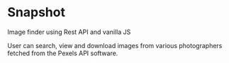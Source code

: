 # Snapshot
Image finder using Rest API and vanilla JS

User can search, view and download images from various photographers fetched from the Pexels API software. 
